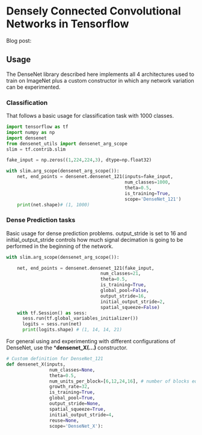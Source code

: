 # Densely Connected Convolutional Networks in Tensorflow

Blog post:

## Usage

The DenseNet library described here implements all 4 architectures used to train on ImageNet plus a custom constructor in which any network variation can be experimented.

### Classification

That follows a basic usage for classification task with 1000 classes.

```python
import tensorflow as tf
import numpy as np
import densenet
from densenet_utils import densenet_arg_scope
slim = tf.contrib.slim

fake_input = np.zeros((1,224,224,3), dtype=np.float32)

with slim.arg_scope(densenet_arg_scope()):
    net, end_points = densenet.densenet_121(inputs=fake_input,
                                            num_classes=1000,
                                            theta=0.5,
                                            is_training=True,
                                            scope='DenseNet_121')
    print(net.shape)# (1, 1000)
```

### Dense Prediction tasks

Basic usage for dense prediction problems. output_stride is set to 16 and initial_output_stride controls how much signal decimation is going to be performed in the beginning of the network.

```python
with slim.arg_scope(densenet_arg_scope()):

    net, end_points = densenet.densenet_121(fake_input,
                                   num_classes=21,
                                   theta=0.5,
                                   is_training=True,
                                   global_pool=False,
                                   output_stride=16,
                                   initial_output_stride=2,
                                   spatial_squeeze=False)
    with tf.Session() as sess:
      sess.run(tf.global_variables_initializer())
      logits = sess.run(net)
      print(logits.shape) # (1, 14, 14, 21)
```

For general using and experimenting with different configurations of DenseNet, use the ***densenet_X(...)** constructor.

```python
# Custom definition for DenseNet_121
def densenet_X(inputs,
                num_classes=None,
                theta=0.5,
                num_units_per_block=[6,12,24,16], # number of blocks equal to 4
                growth_rate=32,
                is_training=True,
                global_pool=True,
                output_stride=None,
                spatial_squeeze=True,
                initial_output_stride=4,
                reuse=None,
                scope='DenseNet_X'):
```